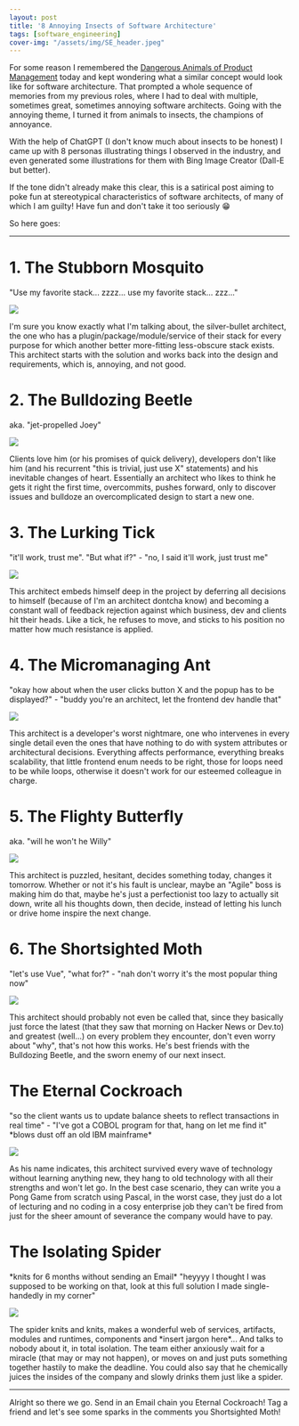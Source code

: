 ```yaml
---
layout: post
title: '8 Annoying Insects of Software Architecture'
tags: [software_engineering]
cover-img: "/assets/img/SE_header.jpeg"
---
```

For some reason I remembered the [Dangerous Animals of Product Management](https://www.productboard.com/blog/dangerous-animals-product-management-infographic/) today and kept wondering what a similar concept would look like for software architecture. That prompted a whole sequence of memories from my previous roles, where I had to deal with multiple, sometimes great, sometimes annoying software architects. Going with the annoying theme, I turned it from animals to insects, the champions of annoyance.


With the help of ChatGPT (I don't know much about insects to be honest) I came up with 8 personas illustrating things I observed in the industry, and even generated some illustrations for them with Bing Image Creator (Dall-E but better).

If the tone didn't already make this clear, this is a satirical post aiming to poke fun at stereotypical characteristics of software architects, of many of which I am guilty! Have fun and don't take it too seriously 😁

So here goes:

---

# 1. The Stubborn Mosquito
"Use my favorite stack... zzzz... use my favorite stack... zzz..."

![](/assets/img/SoftwareArchitectureInsects/mosquito-bing.jpeg)

I'm sure you know exactly what I'm talking about, the silver-bullet architect, the one who has a plugin/package/module/service of their stack for every purpose for which another better more-fitting less-obscure stack exists. This architect starts with the solution and works back into the design and requirements, which is, annoying, and not good.

# 2. The Bulldozing Beetle
aka. "jet-propelled Joey"

![](/assets/img/SoftwareArchitectureInsects/beetle-bing.jpeg)

Clients love him (or his promises of quick delivery), developers don't like him (and his recurrent "this is trivial, just use X" statements) and his inevitable changes of heart. Essentially an architect who likes to think he gets it right the first time, overcommits, pushes forward, only to discover issues and bulldoze an overcomplicated design to start a new one.

# 3. The Lurking Tick
"it'll work, trust me". "But what if?" - "no, I said it'll work, just trust me"

![](/assets/img/SoftwareArchitectureInsects/tick-bing.jpeg)

This architect embeds himself deep in the project by deferring all decisions to himself (because of I'm an architect dontcha know) and becoming a constant wall of feedback rejection against which business, dev and clients hit their heads. Like a tick, he refuses to move, and sticks to his position no matter how much resistance is applied.

# 4. The Micromanaging Ant
"okay how about when the user clicks button X and the popup has to be displayed?" - "buddy you're an architect, let the frontend dev handle that"

![](/assets/img/SoftwareArchitectureInsects/ant-bing.jpeg)

This architect is a developer's worst nightmare, one who intervenes in every single detail even the ones that have nothing to do with system attributes or architectural decisions. Everything affects performance, everything breaks scalability, that little frontend enum needs to be right, those for loops need to be while loops, otherwise it doesn't work for our esteemed colleague in charge.

# 5. The Flighty Butterfly 
aka. "will he won't he Willy"

![](/assets/img/SoftwareArchitectureInsects/butterfly-bing.jpeg)

This architect is puzzled, hesitant, decides something today, changes it tomorrow. Whether or not it's his fault is unclear, maybe an "Agile" boss is making him do that, maybe he's just a perfectionist too lazy to actually sit down, write all his thoughts down, then decide, instead of letting his lunch or drive home inspire the next change.

# 6. The Shortsighted Moth
"let's use Vue", "what for?" - "nah don't worry it's the most popular thing now"

![](/assets/img/SoftwareArchitectureInsects/moth-bing.jpeg)

This architect should probably not even be called that, since they basically just force the latest (that they saw that morning on Hacker News or Dev.to) and greatest (well...) on every problem they encounter, don't even worry about "why", that's not how this works. He's best friends with the Bulldozing Beetle, and the sworn enemy of our next insect.

# The Eternal Cockroach
"so the client wants us to update balance sheets to reflect transactions in real time" - "I've got a COBOL program for that, hang on let me find it" \*blows dust off an old IBM mainframe\*

![](/assets/img/SoftwareArchitectureInsects/cockroach-bing.jpeg)

As his name indicates, this architect survived every wave of technology without learning anything new, they hang to old technology with all their strengths and won't let go. In the best case scenario, they can write you a Pong Game from scratch using Pascal, in the worst case, they just do a lot of lecturing and no coding in a cosy enterprise job they can't be fired from just for the sheer amount of severance the company would have to pay.

# The Isolating Spider
\*knits for 6 months without sending an Email\* "heyyyy I thought I was supposed to be working on that, look at this full solution I made single-handedly in my corner"

![](/assets/img/SoftwareArchitectureInsects/spider-bing.jpeg)

The spider knits and knits, makes a wonderful web of services, artifacts, modules and runtimes, components and \*insert jargon here\*... And talks to nobody about it, in total isolation. The team either anxiously wait for a miracle (that may or may not happen), or moves on and just puts something together hastily to make the deadline.
You could also say that he chemically juices the insides of the company and slowly drinks them just like a spider.

---

Alright so there we go. Send in an Email chain you Eternal Cockroach! Tag a friend and let's see some sparks in the comments you Shortsighted Moth!